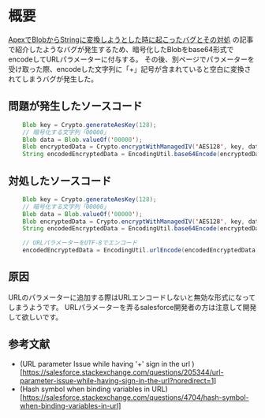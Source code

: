 # 概要

[ApexでBlobからStringに変換しようとした時に起こったバグとその対処](https://qiita.com/10kaoru12/items/1594a28f5e15b3e02c15)
の記事で紹介したようなバグが発生するため、暗号化したBlobをbase64形式でencodeしてURLパラメーターに付与する。
その後、別ページでパラメーターを受け取った際、encodeした文字列に「+」記号が含まれていると空白に変換されてしまうバグが発生した。

## 問題が発生したソースコード

```java
    Blob key = Crypto.generateAesKey(128);
    // 暗号化する文字列「00000」
    Blob data = Blob.valueOf('00000');
    Blob encryptedData = Crypto.encryptWithManagedIV('AES128', key, data);
    String encodedEncryptedData = EncodingUtil.base64Encode(encryptedData);
```

## 対処したソースコード

```java
    Blob key = Crypto.generateAesKey(128);
    // 暗号化する文字列「00000」
    Blob data = Blob.valueOf('00000');
    Blob encryptedData = Crypto.encryptWithManagedIV('AES128', key, data);
    String encodedEncryptedData = EncodingUtil.base64Encode(encryptedData);

    // URLパラメーターをUTF-8でエンコード
    encodedEncryptedData = EncodingUtil.urlEncode(encodedEncryptedData, 'UTF-8');
```

## 原因

URLのパラメーターに追加する際はURLエンコードしないと無効な形式になってしまうようです。
URLパラメーターを弄るsalesforce開発者の方は注意して開発して欲しいです。

## 参考文献

- (URL parameter Issue while having '+' sign in the url
)[https://salesforce.stackexchange.com/questions/205344/url-parameter-issue-while-having-sign-in-the-url?noredirect=1]
- (Hash symbol when binding variables in URL)[https://salesforce.stackexchange.com/questions/4704/hash-symbol-when-binding-variables-in-url]
